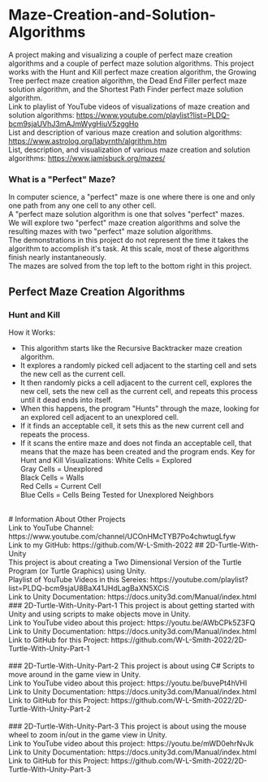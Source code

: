 # Maze-Creation-and-Solution-Algorithms
A project making and visualizing a couple of perfect maze creation algorithms and a couple of perfect maze solution algorithms. 
This project works with the Hunt and Kill perfect maze creation algorithm, the Growing Tree perfect maze creation algorithm, the Dead End Filler perfect maze solution algorithm, and the Shortest Path Finder perfect maze solution algorithm. <br />
Link to playlist of YouTube videos of visualizations of maze creation and solution algorithms: https://www.youtube.com/playlist?list=PLDQ-bcm9sjaUVhJ3mAJmWygHiuV5zggHo <br />
List and description of various maze creation and solution algorithms: https://www.astrolog.org/labyrnth/algrithm.htm <br />
List, description, and visualization of various maze creation and solution algorithms: https://www.jamisbuck.org/mazes/ <br/>
### What is a "Perfect" Maze?
In computer science, a "perfect" maze is one where there is one and only one path from any one cell to any other cell. <br />
A "perfect maze solution algorithm is one that solves "perfect" mazes. <br />
We will explore two "perfect" maze creation algorithms and solve the resulting mazes with two "perfect" maze solution algorithms. <br />
The demonstrations in this project do not represent the time it takes the algorithm to accomplish it's task. At this scale, most of these algorithms finish nearly instantaneously. <br />
The mazes are solved from the top left to the bottom right in this project. <br />
## Perfect Maze Creation Algorithms <br />
### Hunt and Kill
How it Works:
* This algorithm starts like the Recursive Backtracker maze creation algorithm.
* It explores a randomly picked cell adjacent to the starting cell and sets the new cell as the current cell. 
* It then randomly picks a cell adjacent to the current cell, explores the new cell, sets the new cell as the current cell, and repeats this process until it dead ends into itself.
* When this happens, the program "Hunts" through the maze, looking for an explored cell adjacent to an unexplored cell.
* If it finds an acceptable cell, it sets this as the new current cell and repeats the process.
* If it scans the entire maze and does not finda an acceptable cell, that means that the maze has been created and the program ends.
Key for Hunt and Kill Visualizations:
White Cells = Explored <br />
Gray Cells = Unexplored <br />
Black Cells = Walls <br />
Red Cells = Current Cell <br />
Blue Cells = Cells Being Tested for Unexplored Neighbors <br />
<br />
# Information About Other Projects <br />
Link to YouTube Channel: https://www.youtube.com/channel/UCOnHMcTYB7Po4chwtugLfyw <br />
Link to my GitHub: https://github.com/W-L-Smith-2022
## 2D-Turtle-With-Unity <br />
This project is about creating a Two Dimensional Version of the Turtle Program (or Turtle Graphics) using Unity. <br />
Playlist of YouTube Videos in this Sereies: https://youtube.com/playlist?list=PLDQ-bcm9sjaU8BaX41JHdLagBaXN5XCiS <br />
Link to Unity Documentation: https://docs.unity3d.com/Manual/index.html <br />
### 2D-Turtle-With-Unity-Part-1
This project is about getting started with Unity and using scripts to make objects move in Unity. <br />
Link to YouTube video about this project: https://youtu.be/AWbCPk5Z3FQ <br />
Link to Unity Documentation: https://docs.unity3d.com/Manual/index.html <br />
Link to GitHub for this Project: https://github.com/W-L-Smith-2022/2D-Turtle-With-Unity-Part-1 <br />
<br />
### 2D-Turtle-With-Unity-Part-2
This project is about using C# Scripts to move around in the game view in Unity. <br />
Link to YouTube video about this project: https://youtu.be/buvePt4hVHI <br />
Link to Unity Documentation: https://docs.unity3d.com/Manual/index.html <br />
Link to GitHub for this Project: https://github.com/W-L-Smith-2022/2D-Turtle-With-Unity-Part-2 <br />
<br />
### 2D-Turtle-With-Unity-Part-3
This project is about using the mouse wheel to zoom in/out in the game view in Unity. <br />
Link to YouTube video about this project: https://youtu.be/mWD0ehrNvJk <br />
Link to Unity Documentation: https://docs.unity3d.com/Manual/index.html <br />
Link to GitHub for this Project: https://github.com/W-L-Smith-2022/2D-Turtle-With-Unity-Part-3 <br />
<br />
